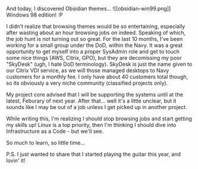 
And today, I discovered Obsidian themes...
![[obsidian-win99.png]]
Windows 98 edition! :P

I didn't realize that browsing themes would be so entertaining, especially after wasting about an hour browsing jobs on indeed. Speaking of which, the job hunt is not turning out so great.  For the last 10 months, I've been working for a small group under the DoD, within the Navy. It was a great opportunity to get myself into a proper SysAdmin role and get to touch some nice things (AWS, Citrix, GPO), but they are decomissing my poor "SkyDesk" (ugh, I hate DoD terminology). SkyDesk is just the name given to our Citrix VDI service, as we will those managed desktops to Navy customers for a monthly fee. I only have about 40 customers total though, so its obviously a very niche community (classified projects only).

My project core advised that I will be supporting the systems until at the latest, Feburary of next year. After that... well it's a little unclear, but it sounds like I may be out of a job unless I get picked up in another project.

While writing this, I'm realizing I should stop browsing jobs and start getting my skills up! Linux is a top priority, then I'm thinking I should dive into Infrastructure as a Code - but we'll see.

So much to learn, so little time...

P.S. I just wanted to share that I started playing the guitar this year, and lovin' it!